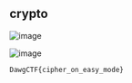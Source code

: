 ## crypto
![image](https://github.com/m0wn1ka/ctf/assets/127676379/f765be57-32d9-4abc-b29f-ad863947ee81)

![image](https://github.com/m0wn1ka/ctf/assets/127676379/d0d3d4c3-fe70-4f2c-9532-ec3f4ccfadd8)

 	DawgCTF{cipher_on_easy_mode}
